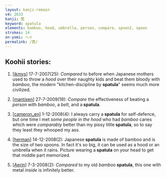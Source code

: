 ```yaml
---
layout: kanji-remain
v4: 2633
kanji: 箆
keyword: spatula
elements: bamboo, hood, umbrella, person, compare, spoon2, spoon
strokes: 14
on-yomi: ヘイ
permalink: /箆/
---
```


## Koohii stories: 

1) [<a href="http://kanji.koohii.com/profile/ikmys">ikmys</a>] 17-7-2007(25): <em>Compared</em> to before when Japanese mothers used to throw a <em>hood</em> over their naughty kids and beat them bloody with <em>bamboo</em>, the modern &quot;kitchen-discipline by <strong>spatula</strong>&quot; seems much more civilized.

2) [<a href="http://kanji.koohii.com/profile/mantixen">mantixen</a>] 27-7-2009(19): <em>Compare</em> the effectiveness of beating a <em>person</em> with <em>bamboo</em>, a <em>belt</em>, and a<strong> spatula</strong>.

3) [<a href="http://kanji.koohii.com/profile/cameron_en">cameron_en</a>] 1-12-2008(4): I always carry a<strong> spatula</strong> for self-defence, but one time I met <em>some people in the hood</em> who had <em>bamboo</em> canes which were <em>comparably</em> better than my pissy little<strong> spatula</strong>, so to say they least they whooped my ass.

4) [<a href="http://kanji.koohii.com/profile/herman">herman</a>] 14-12-2008(2): Japanese<strong> spatula</strong> is made of bamboo and is the size of two spoons. In fact it&#039;s so big, it can be used as a hood or an umbrella when it rains. Picture wearing a<strong> spatula</strong> on your head to get that middle part memorized.

5) [<a href="http://kanji.koohii.com/profile/Aerin">Aerin</a>] 7-3-2008(2): <em>Compared</em> to my old <em>bamboo</em><strong> spatula</strong>, this one with metal <em>inside</em> is infinitely better.

